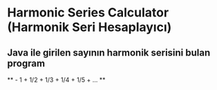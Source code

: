 # Harmonic Series Calculator (Harmonik Seri Hesaplayıcı)

## Java ile girilen sayının harmonik serisini bulan program

** - 1 + 1/2 + 1/3 + 1/4 + 1/5 + ... **
